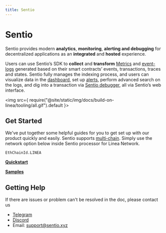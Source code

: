 ```yaml
---
title: Sentio
---
```


# Sentio

Sentio provides modern **analytics**, **monitoring**, **alerting and debugging** for decentralized applications as an **integrated** and **hosted** experience.

Users can use Sentio’s SDK to **collect** and **transform** [Metrics](https://docs.sentio.xyz/references/concepts/data-types/metrics) and [event-logs](https://docs.sentio.xyz/references/concepts/data-types/event-logs) generated based on their smart contracts’ events, transactions, traces and states. Sentio fully manages the indexing process, and users can visualize data in the [dashboard](https://docs.sentio.xyz/how-to-guides-by-examples/visualize-results/build-dashboards), set up [alerts](https://docs.sentio.xyz/references/concepts/alerts), perform advanced search on the logs, and dig into a transaction via [Sentio debugger](https://docs.sentio.xyz/sentio-debugger), all via Sentio’s web interface.

<img
src={
require("@site/static/img/docs/build-on-linea/tooling/all.gif").default
}></img>
<br />

## Get Started

We've put together some helpful guides for you to get set up with our product quickly and easily.
Sentio supports [multi-chain](https://docs.sentio.xyz/best-practices/multi-chain-support). Simply use the network option below inside Sentio processor for Linea Network.

```
EthChainId.LINEA
```

[**Quickstart**](https://docs.sentio.xyz/quickstart)

[**Samples**](https://docs.sentio.xyz/samples)


## Getting Help

If there are issues or problem can't be resolved in the doc, please contact us

* [Telegram](https://t.me/sentioxyz)
* [Discord](https://discord.gg/vSdkMYqnjb)
* Email: [support@sentio.xyz](mailto:support@sentio.xyz)